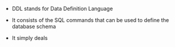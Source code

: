 - DDL stands for Data Definition Language

- It consists of the SQL commands that can be used to define the database schema

- It simply deals
